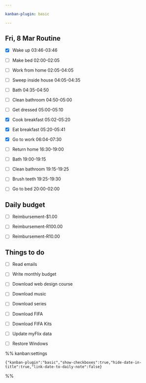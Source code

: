 ```yaml
---

kanban-plugin: basic

---
```


## Fri, 8 Mar Routine

- [x] Wake up 03:46-03:46
- [ ] Make bed 02:00-02:05
- [ ] Work from home 02:05-04:05
- [ ] Sweep inside house 04:05-04:35
- [ ] Bath 04:35-04:50
- [ ] Clean bathroom 04:50-05:00
- [ ] Get dressed 05:00-05:10
- [x] Cook breakfast 05:02-05:20
- [x] Eat breakfast 05:20-05:41
- [x] Go to work 06:04-07:30
- [ ] Return home 16:30-19:00
- [ ] Bath 19:00-19:15
- [ ] Clean bathroom 19:15-19:25
- [ ] Brush teeth 19:25-19:30
- [ ] Go to bed 20:00-02:00


## Daily budget

- [ ] Reimbursement-$1.00
- [ ] Reimbursement-R100.00
- [ ] Reimbursement-R10.00


## Things to do

- [ ] Read emails
- [ ] Write monthly budget
- [ ] Download web design course
- [ ] Download music
- [ ] Download series
- [ ] Download FIFA
- [ ] Download FIFA Kits
- [ ] Update myFlix data
- [ ] Restore Windows




%% kanban:settings
```
{"kanban-plugin":"basic","show-checkboxes":true,"hide-date-in-title":true,"link-date-to-daily-note":false}
```
%%